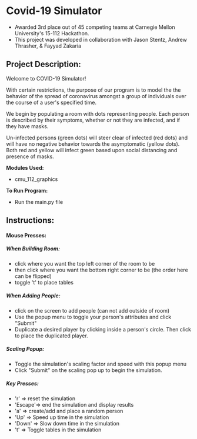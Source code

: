 # Covid-19 Simulator

* Awarded 3rd place out of 45 competing teams at Carnegie Mellon University's 15-112 Hackathon. 
* This project was developed in collaboration with Jason Stentz, Andrew Thrasher, & Fayyad Zakaria

## Project Description:

Welcome to COVID-19 Simulator! 

With certain restrictions, the purpose of our program is to model the
the behavior of the spread of coronavirus amongst a group of individuals
over the course of a user's specified time.

We begin by populating a room with dots representing people. Each person is
described by their symptoms, whether or not they are infected, and if they have
masks.

Un-infected persons (green dots) will steer clear of infected (red dots) and
will have no negative behavior towards the asymptomatic (yellow dots). Both red
and yellow will infect green based upon social distancing and presence of masks.

**Modules Used:**
 - cmu_112_graphics

**To Run Program:**
 - Run the main.py file

## Instructions:

#### Mouse Presses:

##### When Building Room:
 - click where you want the top left corner of the room to be
 - then click where you want the bottom right corner to be (the order here can be flipped)
 - toggle 't' to place tables
    
##### When Adding People:
 - click on the screen to add people (can not add outside of room)
 - Use the popup menu to toggle your person's attributes and click "Submit"
 - Duplicate a desired player by clicking inside a person's circle.
        Then click to place the duplicated player.
    
##### Scaling Popup:
 - Toggle the simulation's scaling factor and speed with this popup menu
 - Click "Submit" on the scaling pop up to begin the simulation.

##### Key Presses:
- 'r'     => reset the simulation
- 'Escape'=> end the simulation and display results
- 'a'     => create/add and place a random person
- 'Up'    => Speed up time in the simulation
- 'Down'  => Slow down time in the simulation
- 't'     => Toggle tables in the simulation

